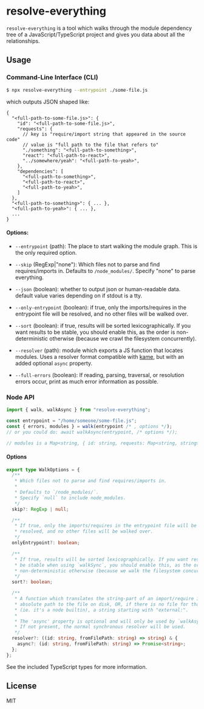 # resolve-everything

`resolve-everything` is a tool which walks through the module dependency tree of a JavaScript/TypeScript project and gives you data about all the relationships.

## Usage

### Command-Line Interface (CLI)

```sh
$ npx resolve-everything --entrypoint ./some-file.js
```

which outputs JSON shaped like:

```jsonc
{
  "<full-path-to-some-file.js>": {
    "id": "<full-path-to-some-file.js>",
    "requests": {
      // key is "require/import string that appeared in the source code"
      // value is "full path to the file that refers to"
      "./something": "<full-path-to-something>",
      "react": "<full-path-to-react>",
      "../somewhere/yeah": "<full-path-to-yeah>",
    },
    "dependencies": [
      "<full-path-to-something>",
      "<full-path-to-react>",
      "<full-path-to-yeah>",
    ]
  },
  "<full-path-to-something>": { ... },
  "<full-path-to-yeah>": { ... },
  ...
}
```

#### Options:

- `--entrypoint` (path): The place to start walking the module graph. This is the only required option.

- `--skip` (RegExp|"none"): Which files not to parse and find requires/imports in. Defaults to `/node_modules/`. Specify "none" to parse everything.

- `--json` (boolean): whether to output json or human-readable data. default value varies depending on if stdout is a tty.

- `--only-entrypoint` (boolean): if true, only the imports/requires in the entrypoint file will be resolved, and no other files will be walked over.

- `--sort` (boolean): if true, results will be sorted lexicographically. If you want results to be stable, you should enable this, as the order is non-deterministic otherwise (because we crawl the filesystem concurrently).

- `--resolver` (path): module which exports a JS function that locates modules. Uses a resolver format compatible with [kame](https://github.com/suchipi/kame#config-hell), but with an added optional `async` property.

- `--full-errors` (boolean): If reading, parsing, traversal, or resolution errors occur, print as much error information as possible.

### Node API

```ts
import { walk, walkAsync } from "resolve-everything";

const entrypoint = "/home/someone/some-file.js";
const { errors, modules } = walk(entrypoint /* , options */);
// or you could do: await walkAsync(entrypoint, /* options */);

// modules is a Map<string, { id: string, requests: Map<string, string> }>
```

#### Options

```ts
export type WalkOptions = {
  /**
   * Which files not to parse and find requires/imports in.
   *
   * Defaults to `/node_modules/`.
   * Specify `null` to include node_modules.
   */
  skip?: RegExp | null;

  /**
   * If true, only the imports/requires in the entrypoint file will be
   * resolved, and no other files will be walked over.
   */
  onlyEntrypoint?: boolean;

  /**
   * If true, results will be sorted lexicographically. If you want results to
   * be stable when using `walkSync`, you should enable this, as the order is
   * non-deterministic otherwise (because we walk the filesystem concurrently).
   */
  sort?: boolean;

  /**
   * A function which translates the string-part of an import/require into the
   * absolute path to the file on disk, OR, if there is no file for that module
   * (ie. it's a node builtin), a string starting with "external:".
   *
   * The 'async' property is optional and will only be used by `walkAsync`.
   * If not present, the normal synchronous resolver will be used.
   */
  resolver?: ((id: string, fromFilePath: string) => string) & {
    async?: (id: string, fromFilePath: string) => Promise<string>;
  };
};
```

See the included TypeScript types for more information.

## License

MIT
